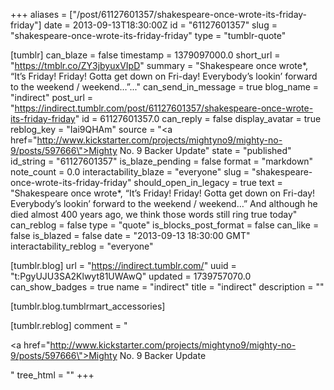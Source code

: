 +++
aliases = ["/post/61127601357/shakespeare-once-wrote-its-friday-friday"]
date = 2013-09-13T18:30:00Z
id = "61127601357"
slug = "shakespeare-once-wrote-its-friday-friday"
type = "tumblr-quote"

[tumblr]
can_blaze = false
timestamp = 1379097000.0
short_url = "https://tmblr.co/ZY3jbyuxVIpD"
summary = "Shakespeare once wrote*, “It’s Friday! Friday! Gotta get down on Fri-day! Everybody’s lookin’ forward to the weekend / weekend…”..."
can_send_in_message = true
blog_name = "indirect"
post_url = "https://indirect.tumblr.com/post/61127601357/shakespeare-once-wrote-its-friday-friday"
id = 61127601357.0
can_reply = false
display_avatar = true
reblog_key = "Iai9QHAm"
source = "<a href=\"http://www.kickstarter.com/projects/mightyno9/mighty-no-9/posts/597666\">Mighty No. 9 Backer Update</a>"
state = "published"
id_string = "61127601357"
is_blaze_pending = false
format = "markdown"
note_count = 0.0
interactability_blaze = "everyone"
slug = "shakespeare-once-wrote-its-friday-friday"
should_open_in_legacy = true
text = "Shakespeare once wrote*, “It’s Friday! Friday! Gotta get down on Fri-day! Everybody’s lookin’ forward to the weekend / weekend&hellip;” And although he died almost 400 years ago, we think those words still ring true today"
can_reblog = false
type = "quote"
is_blocks_post_format = false
can_like = false
is_blazed = false
date = "2013-09-13 18:30:00 GMT"
interactability_reblog = "everyone"

[tumblr.blog]
url = "https://indirect.tumblr.com/"
uuid = "t:PgyUJU3SA2Klwyt81UWAwQ"
updated = 1739757070.0
can_show_badges = true
name = "indirect"
title = "indirect"
description = ""

[tumblr.blog.tumblrmart_accessories]

[tumblr.reblog]
comment = "<p><a href=\"http://www.kickstarter.com/projects/mightyno9/mighty-no-9/posts/597666\">Mighty No. 9 Backer Update</a></p>"
tree_html = ""
+++
